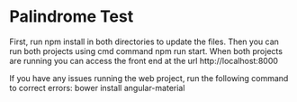 # Palindrome Test

First, run npm install in both directories to update the files. Then you can run both projects using cmd command npm run start. When both projects are running you can access the front end at the url http://localhost:8000

If you have any issues running the web project, run the following command to correct errors: bower install angular-material
